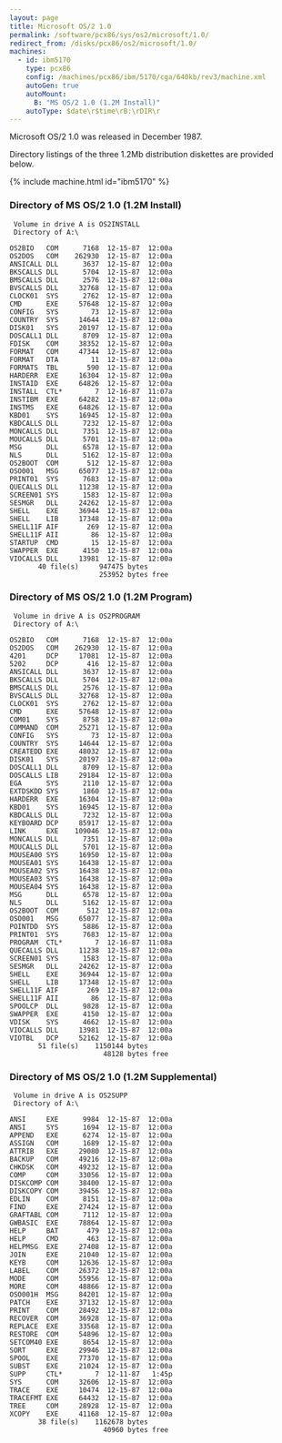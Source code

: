 ```yaml
---
layout: page
title: Microsoft OS/2 1.0
permalink: /software/pcx86/sys/os2/microsoft/1.0/
redirect_from: /disks/pcx86/os2/microsoft/1.0/
machines:
  - id: ibm5170
    type: pcx86
    config: /machines/pcx86/ibm/5170/cga/640kb/rev3/machine.xml
    autoGen: true
    autoMount:
      B: "MS OS/2 1.0 (1.2M Install)"
    autoType: $date\r$time\rB:\rDIR\r
---
```


Microsoft OS/2 1.0 was released in December 1987.

Directory listings of the three 1.2Mb distribution diskettes are provided below.

{% include machine.html id="ibm5170" %}

### Directory of MS OS/2 1.0 (1.2M Install)

     Volume in drive A is OS2INSTALL
     Directory of A:\

    OS2BIO   COM      7168  12-15-87  12:00a
    OS2DOS   COM    262930  12-15-87  12:00a
    ANSICALL DLL      3637  12-15-87  12:00a
    BKSCALLS DLL      5704  12-15-87  12:00a
    BMSCALLS DLL      2576  12-15-87  12:00a
    BVSCALLS DLL     32768  12-15-87  12:00a
    CLOCK01  SYS      2762  12-15-87  12:00a
    CMD      EXE     57648  12-15-87  12:00a
    CONFIG   SYS        73  12-15-87  12:00a
    COUNTRY  SYS     14644  12-15-87  12:00a
    DISK01   SYS     20197  12-15-87  12:00a
    DOSCALL1 DLL      8709  12-15-87  12:00a
    FDISK    COM     38352  12-15-87  12:00a
    FORMAT   COM     47344  12-15-87  12:00a
    FORMAT   DTA        11  12-15-87  12:00a
    FORMATS  TBL       590  12-15-87  12:00a
    HARDERR  EXE     16304  12-15-87  12:00a
    INSTAID  EXE     64826  12-15-87  12:00a
    INSTALL  CTL*        7  12-16-87  11:07a
    INSTIBM  EXE     64282  12-15-87  12:00a
    INSTMS   EXE     64826  12-15-87  12:00a
    KBD01    SYS     16945  12-15-87  12:00a
    KBDCALLS DLL      7232  12-15-87  12:00a
    MONCALLS DLL      7351  12-15-87  12:00a
    MOUCALLS DLL      5701  12-15-87  12:00a
    MSG      DLL      6578  12-15-87  12:00a
    NLS      DLL      5162  12-15-87  12:00a
    OS2BOOT  COM       512  12-15-87  12:00a
    OSO001   MSG     65077  12-15-87  12:00a
    PRINT01  SYS      7683  12-15-87  12:00a
    QUECALLS DLL     11238  12-15-87  12:00a
    SCREEN01 SYS      1583  12-15-87  12:00a
    SESMGR   DLL     24262  12-15-87  12:00a
    SHELL    EXE     36944  12-15-87  12:00a
    SHELL    LIB     17348  12-15-87  12:00a
    SHELL11F AIF       269  12-15-87  12:00a
    SHELL11F AII        86  12-15-87  12:00a
    STARTUP  CMD        15  12-15-87  12:00a
    SWAPPER  EXE      4150  12-15-87  12:00a
    VIOCALLS DLL     13981  12-15-87  12:00a
           40 file(s)     947475 bytes
                          253952 bytes free

### Directory of MS OS/2 1.0 (1.2M Program)

     Volume in drive A is OS2PROGRAM
     Directory of A:\

    OS2BIO   COM      7168  12-15-87  12:00a
    OS2DOS   COM    262930  12-15-87  12:00a
    4201     DCP     17081  12-15-87  12:00a
    5202     DCP       416  12-15-87  12:00a
    ANSICALL DLL      3637  12-15-87  12:00a
    BKSCALLS DLL      5704  12-15-87  12:00a
    BMSCALLS DLL      2576  12-15-87  12:00a
    BVSCALLS DLL     32768  12-15-87  12:00a
    CLOCK01  SYS      2762  12-15-87  12:00a
    CMD      EXE     57648  12-15-87  12:00a
    COM01    SYS      8758  12-15-87  12:00a
    COMMAND  COM     25271  12-15-87  12:00a
    CONFIG   SYS        73  12-15-87  12:00a
    COUNTRY  SYS     14644  12-15-87  12:00a
    CREATEDD EXE     48032  12-15-87  12:00a
    DISK01   SYS     20197  12-15-87  12:00a
    DOSCALL1 DLL      8709  12-15-87  12:00a
    DOSCALLS LIB     29184  12-15-87  12:00a
    EGA      SYS      2110  12-15-87  12:00a
    EXTDSKDD SYS      1860  12-15-87  12:00a
    HARDERR  EXE     16304  12-15-87  12:00a
    KBD01    SYS     16945  12-15-87  12:00a
    KBDCALLS DLL      7232  12-15-87  12:00a
    KEYBOARD DCP     85917  12-15-87  12:00a
    LINK     EXE    109046  12-15-87  12:00a
    MONCALLS DLL      7351  12-15-87  12:00a
    MOUCALLS DLL      5701  12-15-87  12:00a
    MOUSEA00 SYS     16950  12-15-87  12:00a
    MOUSEA01 SYS     16438  12-15-87  12:00a
    MOUSEA02 SYS     16438  12-15-87  12:00a
    MOUSEA03 SYS     16438  12-15-87  12:00a
    MOUSEA04 SYS     16438  12-15-87  12:00a
    MSG      DLL      6578  12-15-87  12:00a
    NLS      DLL      5162  12-15-87  12:00a
    OS2BOOT  COM       512  12-15-87  12:00a
    OSO001   MSG     65077  12-15-87  12:00a
    POINTDD  SYS      5886  12-15-87  12:00a
    PRINT01  SYS      7683  12-15-87  12:00a
    PROGRAM  CTL*        7  12-16-87  11:08a
    QUECALLS DLL     11238  12-15-87  12:00a
    SCREEN01 SYS      1583  12-15-87  12:00a
    SESMGR   DLL     24262  12-15-87  12:00a
    SHELL    EXE     36944  12-15-87  12:00a
    SHELL    LIB     17348  12-15-87  12:00a
    SHELL11F AIF       269  12-15-87  12:00a
    SHELL11F AII        86  12-15-87  12:00a
    SPOOLCP  DLL      9828  12-15-87  12:00a
    SWAPPER  EXE      4150  12-15-87  12:00a
    VDISK    SYS      4662  12-15-87  12:00a
    VIOCALLS DLL     13981  12-15-87  12:00a
    VIOTBL   DCP     52162  12-15-87  12:00a
           51 file(s)    1150144 bytes
                           48128 bytes free

### Directory of MS OS/2 1.0 (1.2M Supplemental)

     Volume in drive A is OS2SUPP
     Directory of A:\

    ANSI     EXE      9984  12-15-87  12:00a
    ANSI     SYS      1694  12-15-87  12:00a
    APPEND   EXE      6274  12-15-87  12:00a
    ASSIGN   COM      1689  12-15-87  12:00a
    ATTRIB   EXE     29080  12-15-87  12:00a
    BACKUP   COM     49216  12-15-87  12:00a
    CHKDSK   COM     49232  12-15-87  12:00a
    COMP     COM     33056  12-15-87  12:00a
    DISKCOMP COM     38400  12-15-87  12:00a
    DISKCOPY COM     39456  12-15-87  12:00a
    EDLIN    COM      8151  12-15-87  12:00a
    FIND     EXE     27424  12-15-87  12:00a
    GRAFTABL COM      7112  12-15-87  12:00a
    GWBASIC  EXE     78864  12-15-87  12:00a
    HELP     BAT       479  12-15-87  12:00a
    HELP     CMD       463  12-15-87  12:00a
    HELPMSG  EXE     27408  12-15-87  12:00a
    JOIN     EXE     21040  12-15-87  12:00a
    KEYB     COM     12636  12-15-87  12:00a
    LABEL    COM     26372  12-15-87  12:00a
    MODE     COM     55956  12-15-87  12:00a
    MORE     COM     48866  12-15-87  12:00a
    OSO001H  MSG     84201  12-15-87  12:00a
    PATCH    EXE     37132  12-15-87  12:00a
    PRINT    COM     28492  12-15-87  12:00a
    RECOVER  COM     36928  12-15-87  12:00a
    REPLACE  EXE     33568  12-15-87  12:00a
    RESTORE  COM     54896  12-15-87  12:00a
    SETCOM40 EXE      8654  12-15-87  12:00a
    SORT     EXE     29946  12-15-87  12:00a
    SPOOL    EXE     77370  12-15-87  12:00a
    SUBST    EXE     21024  12-15-87  12:00a
    SUPP     CTL*        7  12-11-87   1:45p
    SYS      COM     32606  12-15-87  12:00a
    TRACE    EXE     10474  12-15-87  12:00a
    TRACEFMT EXE     64432  12-15-87  12:00a
    TREE     COM     28928  12-15-87  12:00a
    XCOPY    EXE     41168  12-15-87  12:00a
           38 file(s)    1162678 bytes
                           40960 bytes free
